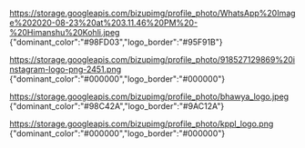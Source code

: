 https://storage.googleapis.com/bizupimg/profile_photo/WhatsApp%20Image%202020-08-23%20at%203.11.46%20PM%20-%20Himanshu%20Kohli.jpeg
{"dominant_color":"#98FD03","logo_border":"#95F91B"}

https://storage.googleapis.com/bizupimg/profile_photo/918527129869%20instagram-logo-png-2451.png
{"dominant_color":"#000000","logo_border":"#000000"}

https://storage.googleapis.com/bizupimg/profile_photo/bhawya_logo.jpeg
{"dominant_color":"#98C42A","logo_border":"#9AC12A"}

https://storage.googleapis.com/bizupimg/profile_photo/kppl_logo.png
{"dominant_color":"#000000","logo_border":"#000000"}